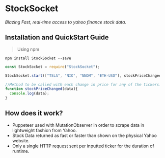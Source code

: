# StockSocket

*Blazing Fast, real-time access to yahoo finance stock data.*


## Installation and QuickStart Guide

> Using npm
 
`npm install StockSocket --save`

```javascript
const StockSocket = require("StockSocket");

StockSocket.start(["TSLA", "NIO", "NNDM", "ETH-USD"], stockPriceChanged);

//Method to be called with each change in price for any of the tickers.
function stockPriceChanged(data){
  console.log(data);
}
```
## How does it work?

* Puppeteer used with MutationObserver in order to scrape data in lightweight fashion from Yahoo.
* Stock Data returned as fast or faster than shown on the physical Yahoo website.
* Only a single HTTP request sent per inputted ticker for the duration of runtime.
